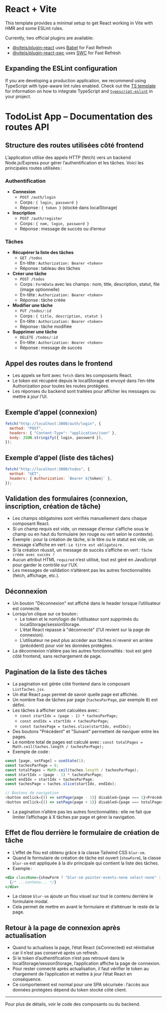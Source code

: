 # React + Vite

This template provides a minimal setup to get React working in Vite with HMR and some ESLint rules.

Currently, two official plugins are available:

- [@vitejs/plugin-react](https://github.com/vitejs/vite-plugin-react/blob/main/packages/plugin-react) uses [Babel](https://babeljs.io/) for Fast Refresh
- [@vitejs/plugin-react-swc](https://github.com/vitejs/vite-plugin-react/blob/main/packages/plugin-react-swc) uses [SWC](https://swc.rs/) for Fast Refresh

## Expanding the ESLint configuration

If you are developing a production application, we recommend using TypeScript with type-aware lint rules enabled. Check out the [TS template](https://github.com/vitejs/vite/tree/main/packages/create-vite/template-react-ts) for information on how to integrate TypeScript and [`typescript-eslint`](https://typescript-eslint.io) in your project.

# TodoList App – Documentation des routes API

## Structure des routes utilisées côté frontend

L’application utilise des appels HTTP (fetch) vers un backend Node.js/Express pour gérer l’authentification et les tâches. Voici les principales routes utilisées :

### Authentification

- **Connexion**
  - `POST /auth/login`
  - Corps : `{ login, password }`
  - Réponse : `{ token }` (stocké dans localStorage)
- **Inscription**
  - `POST /auth/register`
  - Corps : `{ nom, login, password }`
  - Réponse : message de succès ou d’erreur

### Tâches

- **Récupérer la liste des tâches**
  - `GET /todos`
  - En-tête : `Authorization: Bearer <token>`
  - Réponse : tableau des tâches
- **Créer une tâche**
  - `POST /todos`
  - Corps : `FormData` avec les champs : nom, title, description, statut, file (image optionnelle)
  - En-tête : `Authorization: Bearer <token>`
  - Réponse : tâche créée
- **Modifier une tâche**
  - `PUT /todos/:id`
  - Corps : `{ title, description, statut }`
  - En-tête : `Authorization: Bearer <token>`
  - Réponse : tâche modifiée
- **Supprimer une tâche**
  - `DELETE /todos/:id`
  - En-tête : `Authorization: Bearer <token>`
  - Réponse : message de succès

## Appel des routes dans le frontend

- Les appels se font avec `fetch` dans les composants React.
- Le token est récupéré depuis le localStorage et envoyé dans l’en-tête Authorization pour toutes les routes protégées.
- Les réponses du backend sont traitées pour afficher les messages ou mettre à jour l’UI.

## Exemple d’appel (connexion)

```js
fetch("http://localhost:3000/auth/login", {
  method: "POST",
  headers: { "Content-Type": "application/json" },
  body: JSON.stringify({ login, password }),
});
```

## Exemple d’appel (liste des tâches)

```js
fetch("http://localhost:3000/todos", {
  method: "GET",
  headers: { Authorization: `Bearer ${token}` },
});
```

## Validation des formulaires (connexion, inscription, création de tâche)

- Les champs obligatoires sont vérifiés manuellement dans chaque composant React.
- Si un champ requis est vide, un message d’erreur s’affiche sous le champ ou en haut du formulaire (en rouge ou vert selon le contexte).
- Exemple : pour la création de tâche, si le titre ou le statut est vide, un message s’affiche en vert : `Le titre est obligatoire.`
- Si la création réussit, un message de succès s’affiche en vert : `Tâche créée avec succès !`
- Aucun attribut HTML `required` n’est utilisé, tout est géré en JavaScript pour garder le contrôle sur l’UX.
- Les messages de validation n’altèrent pas les autres fonctionnalités (fetch, affichage, etc.).

## Déconnexion

- Un bouton "Déconnexion" est affiché dans le header lorsque l’utilisateur est connecté.
- Lorsqu’on clique sur ce bouton :
  - Le token et le nom/login de l’utilisateur sont supprimés du localStorage/sessionStorage.
  - L’état React repasse à "déconnecté" (l’UI revient sur la page de connexion).
  - L’utilisateur ne peut plus accéder aux tâches ni revenir en arrière (précédent) pour voir les données protégées.
- La déconnexion n’altère pas les autres fonctionnalités : tout est géré côté frontend, sans rechargement de page.

## Pagination de la liste des tâches

- La pagination est gérée côté frontend dans le composant `ListTaches.jsx`.
- Un état React `page` permet de savoir quelle page est affichée.
- Un nombre fixe de tâches par page (`tachesParPage`, par exemple 8) est défini.
- Les tâches à afficher sont calculées avec :
  - `const startIdx = (page - 1) * tachesParPage;`
  - `const endIdx = startIdx + tachesParPage;`
  - `const tachesPage = taches.slice(startIdx, endIdx);`
- Des boutons "Précédent" et "Suivant" permettent de naviguer entre les pages.
- Le nombre total de pages est calculé avec : `const totalPages = Math.ceil(taches.length / tachesParPage);`
- Exemple de code :

```js
const [page, setPage] = useState(1);
const tachesParPage = 8;
const totalPages = Math.ceil(taches.length / tachesParPage);
const startIdx = (page - 1) * tachesParPage;
const endIdx = startIdx + tachesParPage;
const tachesPage = taches.slice(startIdx, endIdx);

// Boutons de navigation
<button onClick={() => setPage(page - 1)} disabled={page === 1}>Précédent</button>
<button onClick={() => setPage(page + 1)} disabled={page === totalPages}>Suivant</button>
```

- La pagination n’altère pas les autres fonctionnalités : elle ne fait que limiter l’affichage à X tâches par page et gérer la navigation.

## Effet de flou derrière le formulaire de création de tâche

- L’effet de flou est obtenu grâce à la classe Tailwind CSS `blur-sm`.
- Quand le formulaire de création de tâche est ouvert (`showForm`), la classe `blur-sm` est appliquée à la div principale qui contient la liste des tâches.
- Exemple :

```jsx
<div className={showForm ? "blur-sm pointer-events-none select-none" : ""}>
  {/* ...contenu... */}
</div>
```

- La classe `blur-sm` ajoute un flou visuel sur tout le contenu derrière le formulaire modal.
- Cela permet de mettre en avant le formulaire et d’atténuer le reste de la page.

## Retour à la page de connexion après actualisation

- Quand tu actualises la page, l’état React (isConnected) est réinitialisé car il n’est pas conservé après un refresh.
- Si le token d’authentification n’est pas retrouvé dans le localStorage/sessionStorage, l’application affiche la page de connexion.
- Pour rester connecté après actualisation, il faut vérifier le token au chargement de l’application et mettre à jour l’état React en conséquence.
- Ce comportement est normal pour une SPA sécurisée : l’accès aux données protégées dépend du token stocké côté client.

---

Pour plus de détails, voir le code des composants ou du backend.
